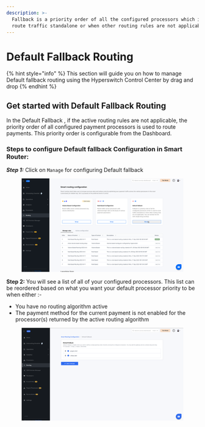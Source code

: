 ```yaml
---
description: >-
  Fallback is a priority order of all the configured processors which is used to
  route traffic standalone or when other routing rules are not applicable.
---
```


# Default Fallback Routing



{% hint style="info" %}
This section will guide you on how to manage Default fallback routing using the Hyperswitch Control Center by drag and drop
{% endhint %}

## Get started with Default Fallback Routing

In the Default Fallback , if the active routing rules are not applicable, the priority order of all configured payment processors is used to route payments. This priority order is configurable from the Dashboard.

### Steps to configure Default fallback Configuration in Smart Router:

_**Step 1:**_ Click on `Manage` for configuring Default fallback

<figure><img src="../../.gitbook/assets/smartrouter- C-step1.png" alt=""><figcaption></figcaption></figure>

**Step 2:** You will see a list of all of your configured processors. This list can be reordered based on what you want your default processor priority to be when either :-

* You have no routing algorithm active
* The payment method for the current payment is not enabled for the processor(s) returned by the active routing algorithm

<figure><img src="../../.gitbook/assets/smartrouter-C-step2.png" alt=""><figcaption></figcaption></figure>
